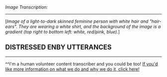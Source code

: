 *Image Transcription:*

---

\[*Image of a light-to-dark skinned feminine person with white hair and "hair-ears". They are wearing a white shirt, and the background of the image is a gradient (top right to bottom left: white, red/pink, blue).*]

## DISTRESSED ENBY UTTERANCES

---

^^I'm&#32;a&#32;human&#32;volunteer&#32;content&#32;transcriber&#32;and&#32;you&#32;could&#32;be&#32;too!&#32;[If&#32;you'd&#32;like&#32;more&#32;information&#32;on&#32;what&#32;we&#32;do&#32;and&#32;why&#32;we&#32;do&#32;it,&#32;click&#32;here!](https://www.reddit.com/r/TranscribersOfReddit/wiki/index)
